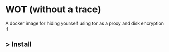 # WOT (without a trace)

A docker image for hiding yourself using tor as a proxy and disk encryption :)

## > **Install**
